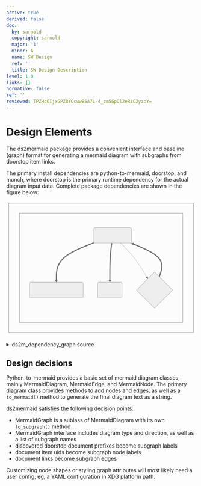```yaml
---
active: true
derived: false
doc:
  by: sarnold
  copyright: sarnold
  major: '1'
  minor: A
  name: SW Design
  ref: ''
  title: SW Design Description
level: 1.0
links: []
normative: false
ref: ''
reviewed: TPZHcOIjxGPZ8YOcwwB5A7L-4_zm5GpQl2eRiC2yzoY=
---
```


# Design Elements

The ds2mermaid package provides a convenient interface and baseline
(graph) format for generating a mermaid diagram with subgraphs from
doorstop item links.

The primary install dependencies are python-to-mermaid, doorstop, and
munch, where doorstop is the primary runtime dependency for the actual
diagram input data. Complete package dependencies are shown in the
figure below:

![doorstop-to-mermaid software units](assets/ds2m_dependency_graph.svg)

<details>
  <summary>ds2m_dependency_graph source</summary>
  ds2mermaid dependency graph showing primary software units.

```mermaid
  graph TB
    subgraph id1[Dependencies]
      subgraph id2[Python Packages]
        A(ds2mermaid)
        B(python-to-mermaid)
        C(munch)
        D{doorstop}
      end
    end
    A ==> B & C & D
    D -..-> A
```
</details>

## Design decisions

Python-to-mermaid provides a basic set of mermaid diagram classes, mainly
MermaidDiagram, MermaidEdge, and MermaidNode. The primary diagram class
provides methods to add nodes and edges, as well as a ``to_mermaid()``
method to generate the final diagram text as a string.

ds2mermaid satisfies the following decision points:

* MermaidGraph is a sublass of MermaidDiagram with its own ``to_subgraph()``
  method
* MermaidGraph interface includes diagram type and direction, as well as
  a list of subgraph names
* discovered doorstop document prefixes become subgraph labels
* document item uids become subgraph node labels
* document links become subgraph edges

Customizing node shapes or styling graph attributes will most likely need
a user config, eg, a YAML configuration in XDG platform path.